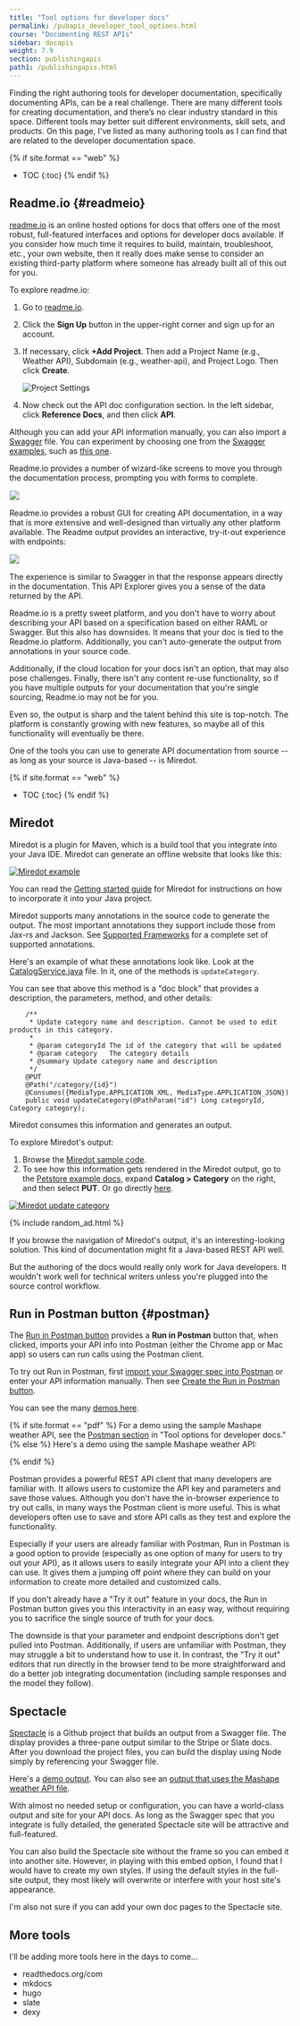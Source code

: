 ```yaml
---
title: "Tool options for developer docs"
permalink: /pubapis_developer_tool_options.html
course: "Documenting REST APIs"
sidebar: docapis
weight: 7.9
section: publishingapis
path1: /publishingapis.html
---
```


Finding the right authoring tools for developer documentation, specifically documenting APIs, can be a real challenge. There are many different tools for creating documentation, and there’s no clear industry standard in this space. Different tools may better suit different environments, skill sets, and products. On this page, I've listed as many authoring tools as I can find that are related to the developer documentation space.

{% if site.format == "web" %}
* TOC
{:toc}
{% endif %}

## Readme.io {#readmeio}

[readme.io](http://readme.io) is an online hosted options for docs that offers one of the most robust, full-featured interfaces and options for developer docs available. If you consider how much time it requires to build, maintain, troubleshoot, etc., your own website, then it really does make sense to consider an existing third-party platform where someone has already built all of this out for you.

To explore readme.io:

1. Go to [readme.io](http://readme.io).
2. Click the **Sign Up** button in the upper-right corner and sign up for an account.
3. If necessary, click **+Add Project**. Then add a Project Name (e.g., Weather API), Subdomain (e.g., weather-api), and Project Logo. Then click **Create**.

   <img src="images/projectsettingsreadmeio.png" alt="Project Settings" />

4. Now check out the API doc configuration section. In the left sidebar, click **Reference Docs**, and then click **API**.

Although you can add your API information manually, you can also import a  [Swagger](http://idratherbewriting.com/learnapidoc/pubapis_swagger_intro.html) file. You can experiment by choosing one from the [Swagger examples](https://github.com/OAI/OpenAPI-Specification/tree/master/examples/v2.0/yaml), such as [this one](https://raw.githubusercontent.com/OAI/OpenAPI-Specification/master/examples/v2.0/json/petstore-expanded.json).

Readme.io provides a number of wizard-like screens to move you through the documentation process, prompting you with forms to complete.

<img src="images/readmeio_manual_api.png" style="border: 1px solid #dedede;" />

Readme.io provides a robust GUI for creating API documentation, in a way that is more extensive and well-designed than virtually any other platform available. The Readme output provides an interactive, try-it-out experience with endpoints:

<img src="images/readmeiotryitout.png" style="border: 1px solid #dedede;" />

The experience is similar to Swagger in that the response appears directly in the documentation. This API Explorer gives you a sense of the data returned by the API.

Readme.io is a pretty sweet platform, and you don't have to worry about describing your API based on a specification based on either RAML or Swagger. But this also has downsides. It means that your doc is tied to the Readme.io platform. Additionally, you can't auto-generate the output from annotations in your source code.

Additionally, if the cloud location for your docs isn't an option, that may also pose challenges. Finally, there isn't any content re-use functionality, so if you have multiple outputs for your documentation that you're single sourcing, Readme.io may not be for you.

Even so, the output is sharp and the talent behind this site is top-notch. The platform is constantly growing with new features, so maybe all of this functionality will eventually be there.

One of the tools you can use to generate API documentation from source -- as long as your source is Java-based -- is Miredot.

{% if site.format == "web" %}
* TOC
{:toc}
{% endif %}

## Miredot

Miredot is a plugin for Maven, which is a build tool that you integrate into your Java IDE. Miredot can generate an offline website that looks like this:

<a href="http://miredot.com/exampledocs/"><img src="images/miredotexample.png" alt="Miredot example" /></a>

You can read the [Getting started guide](http://miredot.com/docs/getting-started/) for Miredot for instructions on how to incorporate it into your Java project.

Miredot supports many annotations in the source code to generate the output. The most important annotations they support include those from Jax-rs and Jackson. See [Supported Frameworks](http://www.miredot.com/docs/supportedframeworks/) for a complete set of supported annotations.

Here's an example of what these annotations look like. Look at the [CatalogService.java](https://github.com/Qmino/miredot-petstore/blob/master/src/main/java/com/qmino/miredot/petstore/service/CatalogService.java) file. In it, one of the methods is `updateCategory`.

You can see that above this method is a "doc block" that provides a description, the parameters, method, and other details:

```
    /**
     * Update category name and description. Cannot be used to edit products in this category.
     *
     * @param categoryId The id of the category that will be updated
     * @param category   The category details
     * @summary Update category name and description
     */
    @PUT
    @Path("/category/{id}")
    @Consumes({MediaType.APPLICATION_XML, MediaType.APPLICATION_JSON})
    public void updateCategory(@PathParam("id") Long categoryId, Category category);
```

Miredot consumes this information and generates an output.

To explore Miredot's output:

1. Browse the [Miredot sample code](https://github.com/Qmino/miredot-petstore/blob/master/src/main/java/com/qmino/miredot/petstore/service/CatalogService.java).
2. To see how this information gets rendered in the Miredot output, go to the [Petstore example docs](http://miredot.com/exampledocs/), expand **Catalog > Category** on the right, and then select **PUT**. Or go directly [here](http://www.miredot.com/exampledocs/#268738548).

<a href="http://www.miredot.com/exampledocs/#268738548"><img src="images/miredotupdatecategory.png" alt="Miredot update category" /></a>

{% include random_ad.html %}

If you browse the navigation of Miredot's output, it's an interesting-looking solution. This kind of documentation might fit a Java-based REST API well.

But the authoring of the docs would really only work for Java developers. It wouldn't work well for technical writers unless you're plugged into the source control workflow.

## Run in Postman button {#postman}

The [Run in Postman button](https://www.getpostman.com/integrations/run-button) provides a **Run in Postman** button that, when clicked, imports your API info into Postman (either the Chrome app or Mac app) so users can run calls using the Postman client.

To try out Run in Postman, first [import your Swagger spec into Postman](https://www.getpostman.com/docs/postman/collections/data_formats#importing-postman-data) or enter your API information manually. Then see [Create the Run in Postman button](https://www.getpostman.com/docs/postman_for_publishers/run_button/creating_run_button).

You can see the many [demos here](https://www.getpostman.com/integrations/run-button).

{% if site.format == "pdf" %}
For a demo using the sample Mashape weather API, see the [Postman section](pubapis_developer_tool_options.html#postman) in "Tool options for developer docs."
{% else %}
Here's a demo using the sample Mashape weather API:

<div class="postman-run-button"
data-postman-action="collection/import"
data-postman-var-1="d1b7adeb50d95d9851e7"></div>
<script type="text/javascript">
  (function (p,o,s,t,m,a,n) {
    !p[s] && (p[s] = function () { (p[t] || (p[t] = [])).push(arguments); });
    !o.getElementById(s+t) && o.getElementsByTagName("head")[0].appendChild((
      (n = o.createElement("script")),
      (n.id = s+t), (n.async = 1), (n.src = m), n
    ));
  }(window, document, "\_pm", "PostmanRunObject", "https://run.pstmn.io/button.js"));
</script>
{% endif %}

Postman provides a powerful REST API client that many developers are familiar with. It allows users to customize the API key and parameters and save those values. Although you don't have the in-browser experience to try out calls, in many ways the Postman client is more useful. This is what developers often use to save and store API calls as they test and explore the functionality.

Especially if your users are already familiar with Postman, Run in Postman is a good option to provide (especially as one option of many for users to try out your API), as it allows users to easily integrate your API into a client they can use. It gives them a jumping off point where they can build on your information to create more detailed and customized calls.

If you don't already have a "Try it out" feature in your docs, the Run in Postman button gives you this interactivity in an easy way, without requiring you to sacrifice the single source of truth for your docs.

The downside is that your parameter and endpoint descriptions don't get pulled into Postman. Additionally, if users are unfamiliar with Postman, they may struggle a bit to understand how to use it. In contrast, the "Try it out" editors that run directly in the browser tend to be more straightforward and do a better job integrating documentation (including sample responses and the model they follow).

## Spectacle

[Spectacle](https://github.com/sourcey/spectacle) is a Github project that builds an output from a Swagger file. The display provides a three-pane output similar to the Stripe or Slate docs. After you download the project files, you can build the display using Node simply by referencing your Swagger file.

Here's a [demo output](https://cheesestore.github.io/). You can also see an [output that uses the Mashape weather API file](assets/files/spectacle/public/index.html).

With almost no needed setup or configuration, you can have a world-class output and site for your API docs. As long as the Swagger spec that you integrate is fully detailed, the generated Spectacle site will be attractive and full-featured.

You can also build the Spectacle site without the frame so you can embed it into another site. However, in playing with this embed option, I found that I would have to create my own styles. If using the default styles in the full-site output, they most likely will overwrite or interfere with your host site's appearance.

I'm also not sure if you can add your own doc pages to the Spectacle site.

## More tools

I'll be adding more tools here in the days to come...

* readthedocs.org/com
* mkdocs
* hugo
* slate
* dexy

